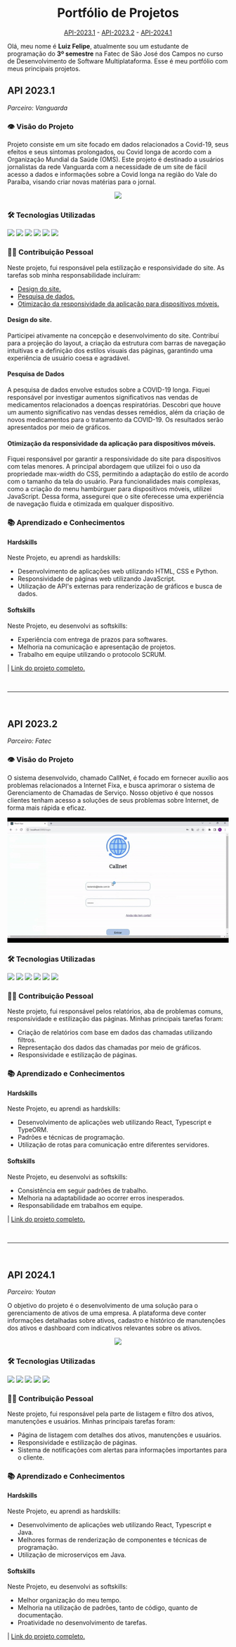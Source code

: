 <div align="center">

# Portfólio de Projetos

<a href="#api-20231">API-2023.1</a> -
<a href="#api-20232">API-2023.2</a> -
<a href="#api-20241">API-2024.1</a>

</div>

Olá, meu nome é **Luiz Felipe**, atualmente sou um estudante de programação do **3º semestre** na Fatec de São José dos Campos no curso de Desenvolvimento de Software Multiplataforma. Esse é meu portfólio com meus principais projetos.

<h2 id="api-20231">API 2023.1</h2>

_Parceiro: Vanguarda_

### 👁️ Visão do Projeto

Projeto consiste em um site focado em dados relacionados a Covid-19, seus efeitos e seus sintomas prolongados, ou Covid longa de acordo com a Organização Mundial da Saúde (OMS). Este projeto é destinado a usuários jornalistas da rede Vanguarda com a necessidade de um site de fácil acesso a dados e informações sobre a Covid longa na região do Vale do Paraíba, visando criar novas matérias para o jornal.

<div align="center">

<img src="/docs/images/mvp_desktop.gif">

</div>

### 🛠️ Tecnologias Utilizadas

<div align="left">
    <img src="https://img.shields.io/badge/Python-3776AB?style=for-the-badge&logo=python&logoColor=white&color=F46A67"/>
    <img src="https://img.shields.io/badge/Flask-000000?style=for-the-badge&logo=flask&logoColor=white&color=F46A67"/>
    <img src="https://img.shields.io/badge/HTML-239120?style=for-the-badge&logo=html5&logoColor=white&color=F46A67"/>
    <img src="https://img.shields.io/badge/CSS-239120?&style=for-the-badge&logo=css3&logoColor=white&color=F46A67"/>
    <img src="https://img.shields.io/badge/JavaScript-323330?style=for-the-badge&logo=javascript&logoColor=white&color=F46A67"/>
    <img src="https://img.shields.io/badge/Figma-F24E1E?style=for-the-badge&logo=figma&logoColor=white&color=F46A67"/>
</div>

### 👨‍💻 Contribuição Pessoal

Neste projeto, fui responsável pela estilização e responsividade do site. As tarefas sob minha responsabilidade incluíram:

- <a href="#api1-design">Design do site.</a>
- <a href="#api1-pesquisa-dados">Pesquisa de dados.</a>
- <a href="#api1-responsividade">Otimização da responsividade da aplicação para dispositivos móveis.</a>

<h4 id="api1-design">Design do site.</h4>

Participei ativamente na concepção e desenvolvimento do site. Contribuí para a projeção do layout, a criação da estrutura com barras de navegação intuitivas e a definição dos estilos visuais das páginas, garantindo uma experiência de usuário coesa e agradável.

<h4 id="api1-pesquisa-dados">Pesquisa de Dados</h4>

A pesquisa de dados envolve estudos sobre a COVID-19 longa. Fiquei responsável por investigar aumentos significativos nas vendas de medicamentos relacionados a doenças respiratórias. Descobri que houve um aumento significativo nas vendas desses remédios, além da criação de novos medicamentos para o tratamento da COVID-19. Os resultados serão apresentados por meio de gráficos.

<h4 id="api1-responsividade">Otimização da responsividade da aplicação para dispositivos móveis.</h4>

Fiquei responsável por garantir a responsividade do site para dispositivos com telas menores. A principal abordagem que utilizei foi o uso da propriedade max-width do CSS, permitindo a adaptação do estilo de acordo com o tamanho da tela do usuário. Para funcionalidades mais complexas, como a criação do menu hambúrguer para dispositivos móveis, utilizei JavaScript. Dessa forma, assegurei que o site oferecesse uma experiência de navegação fluida e otimizada em qualquer dispositivo.

### 📚 Aprendizado e Conhecimentos

#### Hardskills

Neste Projeto, eu aprendi as hardskills:

- Desenvolvimento de aplicações web utilizando HTML, CSS e Python.
- Responsividade de páginas web utilizando JavaScript.
- Utilização de API's externas para renderização de gráficos e busca de dados.

#### Softskills

Neste Projeto, eu desenvolvi as softskills:

- Experiência com entrega de prazos para softwares.
- Melhoria na comunicação e apresentação de projetos.
- Trabalho em equipe utilizando o protocolo SCRUM.

| <a href="https://github.com/Equipe-CodeLand/API-2023.1">Link do projeto completo.</a>

<br>
<hr>
<br>

<h2 id="api-20232">API 2023.2</h2>

_Parceiro: Fatec_

### 👁️ Visão do Projeto

O sistema desenvolvido, chamado CallNet, é focado em fornecer auxílio aos problemas relacionados a Internet Fixa, e busca aprimorar o sistema de Gerenciamento de Chamadas de Serviço. Nosso objetivo é que nossos clientes tenham acesso a soluções de seus problemas sobre Internet, de forma mais rápida e eficaz.

<div align="center">

<img src="/docs/images/adm_mvp.gif">

</div>

### 🛠️ Tecnologias Utilizadas

<div align="left">

<img src="https://img.shields.io/badge/React-20232A?style=for-the-badge&logo=react&logoColor=white&color=93B6E4"/>
<img src="https://img.shields.io/badge/TypeORM-007ACC?style=for-the-badge&logoColor=white&color=93B6E4"/>
<img src="https://img.shields.io/badge/TypeScript-007ACC?style=for-the-badge&logo=typescript&logoColor=white&color=93B6E4"/>
<img src="https://img.shields.io/badge/MySQL-005C84?style=for-the-badge&logo=mysql&logoColor=white&color=93B6E4"/>
<img src="https://img.shields.io/badge/CSS3-1572B6?style=for-the-badge&logo=css3&logoColor=white&color=93B6E4"/>
<img src="https://img.shields.io/badge/Figma-217346?style=for-the-badge&logo=figma&logoColor=white&color=93B6E4"/>

</div>

### 👨‍💻 Contribuição Pessoal

Neste projeto, fui responsável pelos relatórios, aba de problemas comuns, responsividade e estilização das páginas. Minhas principais tarefas foram:

- Criação de relatórios com base em dados das chamadas utilizando filtros.
- Representação dos dados das chamadas por meio de gráficos.
- Responsividade e estilização de páginas.

### 📚 Aprendizado e Conhecimentos

#### Hardskills

Neste Projeto, eu aprendi as hardskills:

- Desenvolvimento de aplicações web utilizando React, Typescript e TypeORM.
- Padrões e técnicas de programação.
- Utilização de rotas para comunicação entre diferentes servidores.

#### Softskills

Neste Projeto, eu desenvolvi as softskills:

- Consistência em seguir padrões de trabalho.
- Melhoria na adaptabilidade ao ocorrer erros inesperados.
- Responsabilidade em trabalhos em equipe.

| <a href="https://github.com/Equipe-CodeLand/API-2023.2">Link do projeto completo.</a>

<br>
<hr>
<br>

<h2 id="api-20241">API 2024.1</h2>

_Parceiro: Youtan_

O objetivo do projeto é o desenvolvimento de uma solução para o gerenciamento de ativos de uma empresa. A plataforma deve conter informações detalhadas sobre ativos, cadastro e histórico de manutenções dos ativos e dashboard com indicativos relevantes sobre os ativos.

<div align="center">

<img src="/docs/images/youtan.gif">

</div>

### 🛠️ Tecnologias Utilizadas

<div align="left">

<img src="https://img.shields.io/badge/React-20232A?style=for-the-badge&logo=react&logoColor=white&color=00A0B9"/>
<img src="https://img.shields.io/badge/Java-ED8B00?style=for-the-badge&logo=java&logoColor=white&color=00A0B9"/>
<img src="https://img.shields.io/badge/TypeScript-007ACC?style=for-the-badge&logo=typescript&logoColor=white&color=00A0B9"/>
<img src="https://img.shields.io/badge/MySQL-005C84?style=for-the-badge&logo=mysql&logoColor=white&color=00A0B9"/>
<img src="https://img.shields.io/badge/Figma-217346?style=for-the-badge&logo=figma&logoColor=white&color=00A0B9"/>
    
</div>

### 👨‍💻 Contribuição Pessoal

Neste projeto, fui responsável pela parte de listagem e filtro dos ativos, manutenções e usuários. Minhas principais tarefas foram:

- Página de listagem com detalhes dos ativos, manutenções e usuários.
- Responsividade e estilização de páginas.
- Sistema de notificações com alertas para informações importantes para o cliente.

### 📚 Aprendizado e Conhecimentos

#### Hardskills

Neste Projeto, eu aprendi as hardskills:

- Desenvolvimento de aplicações web utilizando React, Typescript e Java.
- Melhores formas de renderização de componentes e técnicas de programação.
- Utilização de microserviços em Java.

#### Softskills

Neste Projeto, eu desenvolvi as softskills:

- Melhor organização do meu tempo.
- Melhoria na utilização de padrões, tanto de código, quanto de documentação.
- Proatividade no desenvolvimento de tarefas.

| <a href="https://github.com/Equipe-CodeLand/API-2024.1">Link do projeto completo.</a>
